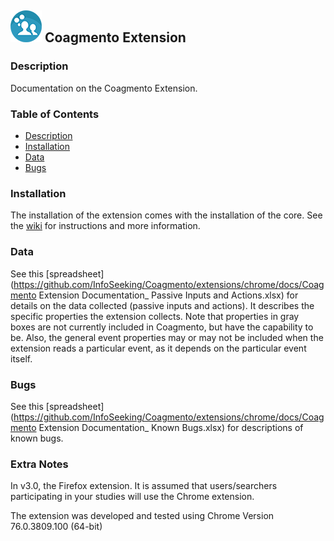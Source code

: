 ## ![Coagmento Logo](https://raw.githubusercontent.com/InfoSeeking/Coagmento/master/core/public/images/logo-small.png) Coagmento Extension ##


### Description ###

Documentation on the Coagmento Extension.

### Table of Contents
* [Description](#description)
* [Installation](#installation)
* [Data](#data)
* [Bugs](#bugs)


### Installation
The installation of the extension comes with the installation of the core. See the [wiki](https://github.com/InfoSeeking/Coagmento/wiki/Coagmento-Core-Installation) for instructions and more information.

### Data

See this [spreadsheet](https://github.com/InfoSeeking/Coagmento/extensions/chrome/docs/Coagmento Extension Documentation_ Passive Inputs and Actions.xlsx) for details on the data collected (passive inputs and actions). It describes the specific properties the extension collects. Note that properties in gray boxes are not currently included in Coagmento, but have the capability to be. Also, the general event properties may or may not be included when the extension reads a particular event, as it depends on the particular event itself.

### Bugs

See this [spreadsheet](https://github.com/InfoSeeking/Coagmento/extensions/chrome/docs/Coagmento Extension Documentation_ Known Bugs.xlsx) for descriptions of known bugs.

### Extra Notes ###
In v3.0, the Firefox extension. It is assumed that users/searchers participating in your studies will use the Chrome extension.

The extension was developed and tested using Chrome Version 76.0.3809.100 (64-bit)

